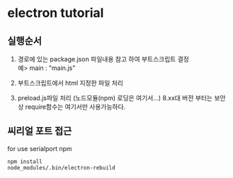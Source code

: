 # electron tutorial

## 실행순서

1. 경로에 있는 package.json 파일내용 참고 하여 부트스크립트 결정   
예>
main : "main.js"

2. 부트스크립트에서 html 지정한 파일 처리  
3. preload.js파일 처리  (노드모듈(npm) 로딩은 여기서...)
8.xx대 버전 부터는 보안상 require함수는 여기서만 사용가능하다.  

## 씨리얼 포트 접근  
for use serialport npm
```
npm install
node_modules/.bin/electron-rebuild 

```
